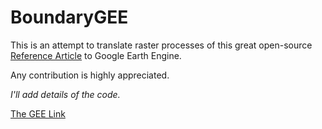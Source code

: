 # BoundaryGEE

This is an attempt to translate raster processes of this great open-source [Reference Article](https://ieeexplore.ieee.org/document/8584043)
to Google Earth Engine.

Any contribution is highly appreciated.

*I'll add details of the code.*

[The GEE Link](https://code.earthengine.google.com/9cf8a0cdb9fb59b001f24c03ffba04b9)
